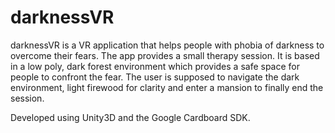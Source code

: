 # darknessVR
darknessVR is a VR application that helps people with phobia of darkness to overcome their fears. 
The app provides a small therapy session. It is based in a low poly, dark forest environment which 
provides a safe space for people to confront the fear. The user is supposed to navigate the dark
environment, light firewood for clarity and enter a mansion to finally end the session. 

Developed using Unity3D and the Google Cardboard SDK.

